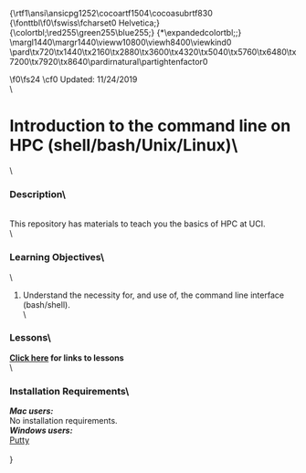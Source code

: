 {\rtf1\ansi\ansicpg1252\cocoartf1504\cocoasubrtf830
{\fonttbl\f0\fswiss\fcharset0 Helvetica;}
{\colortbl;\red255\green255\blue255;}
{\*\expandedcolortbl;;}
\margl1440\margr1440\vieww10800\viewh8400\viewkind0
\pard\tx720\tx1440\tx2160\tx2880\tx3600\tx4320\tx5040\tx5760\tx6480\tx7200\tx7920\tx8640\pardirnatural\partightenfactor0

\f0\fs24 \cf0 Updated: 11/24/2019\
\
# Introduction to the command line on HPC (shell/bash/Unix/Linux)\
\
### Description\
\
This repository has materials to teach you the basics of HPC at UCI.\
\
### Learning Objectives\
\
1.	Understand the necessity for, and use of, the command line interface (bash/shell).\
\
### Lessons\
**[Click here](lessons) for links to lessons**\
\
### Installation Requirements\
***Mac users:***\
No installation requirements.  \
***Windows users:***\
[Putty](http://www.chiark.greenend.org.uk/~sgtatham/putty/download.html)  \
\
}